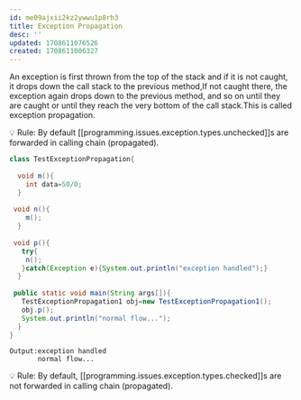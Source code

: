 ```yaml
---
id: me09ajxii2kz2ywwu1p8rh3
title: Exception Propagation
desc: ''
updated: 1708611076526
created: 1708611006327
---
```



An exception is first thrown from the top of the stack and if it is not caught, it drops down the call stack to the previous method,If not caught there, the exception again drops down to the previous method, and so on until they are caught or until they reach the very bottom of the call stack.This is called exception propagation.

💡 Rule: By default [[programming.issues.exception.types.unchecked]]s are forwarded in calling chain (propagated).

```java
class TestExceptionPropagation{  
 
  void m(){  
    int data=50/0;  
  }  
  
 void n(){  
    m();  
  }  
  
 void p(){  
   try{  
    n();  
   }catch(Exception e){System.out.println("exception handled");}  
  }  
  
 public static void main(String args[]){  
   TestExceptionPropagation1 obj=new TestExceptionPropagation1();  
   obj.p();  
   System.out.println("normal flow...");  
  }  
}
```

```console
Output:exception handled
       normal flow...
```

💡 Rule: By default, [[programming.issues.exception.types.checked]]s are not forwarded in calling chain (propagated).
